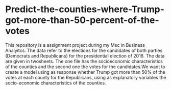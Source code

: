 # Predict-the-counties-where-Trump-got-more-than-50-percent-of-the-votes
This repository is a assignment project during my Msc in Business Analyitcs.
The data refer to the elections for the candidates of both parties (Democrats and Republicans) for the presidential election of 2016. The data are given in twosheets. The one file has the socioeconomic characteristics of the counties and the second one the votes for the candidates.We want to create a model using as response whether Trump got more than 50% of the votes at each county for the Republicans, using as explanatory variables the socio-economic characteristics of the counties.

